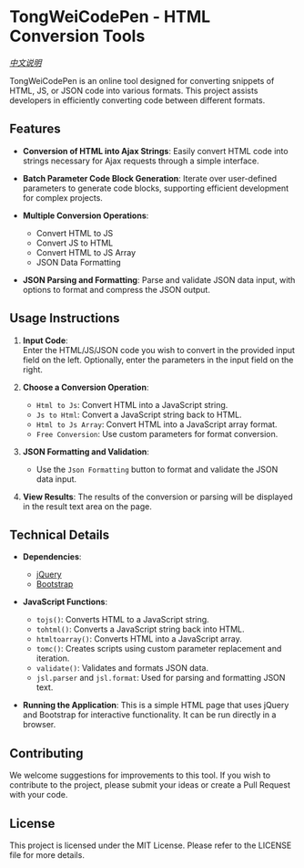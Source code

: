 # TongWeiCodePen - HTML Conversion Tools
*[中文说明](.README.md)*

TongWeiCodePen is an online tool designed for converting snippets of HTML, JS, or JSON code into various formats. This project assists developers in efficiently converting code between different formats.

## Features

- **Conversion of HTML into Ajax Strings**: Easily convert HTML code into strings necessary for Ajax requests through a simple interface.

- **Batch Parameter Code Block Generation**: Iterate over user-defined parameters to generate code blocks, supporting efficient development for complex projects.

- **Multiple Conversion Operations**:
  - Convert HTML to JS
  - Convert JS to HTML
  - Convert HTML to JS Array
  - JSON Data Formatting

- **JSON Parsing and Formatting**: 
  Parse and validate JSON data input, with options to format and compress the JSON output.

## Usage Instructions

1. **Input Code**:  
   Enter the HTML/JS/JSON code you wish to convert in the provided input field on the left. Optionally, enter the parameters in the input field on the right.

2. **Choose a Conversion Operation**:
   - `Html to Js`: Convert HTML into a JavaScript string.
   - `Js to Html`: Convert a JavaScript string back to HTML.
   - `Html to Js Array`: Convert HTML into a JavaScript array format.
   - `Free Conversion`: Use custom parameters for format conversion.

3. **JSON Formatting and Validation**:
   - Use the `Json Formatting` button to format and validate the JSON data input.

4. **View Results**:
   The results of the conversion or parsing will be displayed in the result text area on the page.

## Technical Details

- **Dependencies**:
  - [jQuery](https://jquery.com/)
  - [Bootstrap](https://getbootstrap.com/)

- **JavaScript Functions**:
  - `tojs()`: Converts HTML to a JavaScript string.
  - `tohtml()`: Converts a JavaScript string back into HTML.
  - `htmltoarray()`: Converts HTML into a JavaScript array.
  - `tomc()`: Creates scripts using custom parameter replacement and iteration.
  - `validate()`: Validates and formats JSON data.
  - `jsl.parser` and `jsl.format`: Used for parsing and formatting JSON text.

- **Running the Application**:
  This is a simple HTML page that uses jQuery and Bootstrap for interactive functionality. It can be run directly in a browser.

## Contributing

We welcome suggestions for improvements to this tool. If you wish to contribute to the project, please submit your ideas or create a Pull Request with your code.

## License

This project is licensed under the MIT License. Please refer to the LICENSE file for more details.
